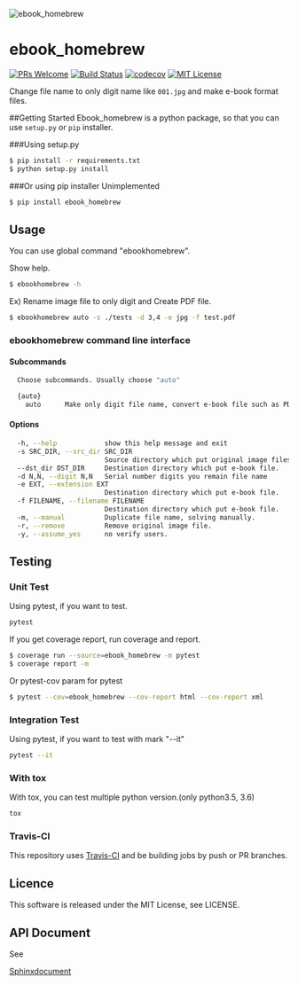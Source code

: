![ebook_homebrew](https://raw.githubusercontent.com/tubone24/ebook_homebrew/master/doc_src/bookicon.png
 "ebook_homebrew_icon")


# ebook_homebrew
[![PRs Welcome](https://img.shields.io/badge/PRs-welcome-brightgreen.svg?style=flat-square)](http://makeapullrequest.com)
[![Build Status](https://travis-ci.org/tubone24/ebook_homebrew.svg?branch=master)](https://travis-ci.org/tubone24/ebook_homebrew)
[![codecov](https://codecov.io/gh/tubone24/ebook_homebrew/branch/master/graph/badge.svg)](https://codecov.io/gh/tubone24/ebook_homebrew)
[![MIT License](http://img.shields.io/badge/license-MIT-blue.svg?style=flat)](LICENSE)

Change file name to only digit name like `001.jpg` and make e-book format files.

##Getting Started
Ebook_homebrew is a python package, so that you can use `setup.py` or `pip` installer.

###Using setup.py
```bash
$ pip install -r requirements.txt
$ python setup.py install
```

###Or using pip installer
Unimplemented
```bash
$ pip install ebook_homebrew
```

## Usage
You can use global command "ebookhomebrew".

Show help.
```bash
$ ebookhomebrew -h
```

Ex) Rename image file to only digit and Create PDF file.

```bash
$ ebookhomebrew auto -s ./tests -d 3,4 -e jpg -f test.pdf
```

### ebookhomebrew command line interface

#### Subcommands

```bash
  Choose subcommands. Usually choose "auto"

  {auto}
    auto      Make only digit file name, convert e-book file such as PDF
```
  
#### Options
```bash
  -h, --help            show this help message and exit
  -s SRC_DIR, --src_dir SRC_DIR
                        Source directory which put original image files.
  --dst_dir DST_DIR     Destination directory which put e-book file.
  -d N,N, --digit N,N   Serial number digits you remain file name
  -e EXT, --extension EXT
                        Destination directory which put e-book file.
  -f FILENAME, --filename FILENAME
                        Destination directory which put e-book file.
  -m, --manual          Duplicate file name, solving manually.
  -r, --remove          Remove original image file.
  -y, --assume_yes      no verify users.
```

## Testing

### Unit Test
Using pytest, if you want to test.

```bash
pytest
```

If you get coverage report, run coverage and report.

```bash
$ coverage run --source=ebook_homebrew -m pytest
$ coverage report -m
```

Or pytest-cov param for pytest

```bash
$ pytest --cov=ebook_homebrew --cov-report html --cov-report xml
```

### Integration Test
Using pytest, if you want to test with mark "--it"

```bash
pytest --it
```

### With tox
With tox, you can test multiple python version.(only python3.5, 3.6)

```bash
tox
```

### Travis-CI
This repository uses [Travis-CI](https://travis-ci.org/) and be building jobs by push or PR branches.

## Licence
This software is released under the MIT License, see LICENSE.

## API Document
See 

[Sphinxdocument](http://tubone24.github.io/ebook_homebrew/)